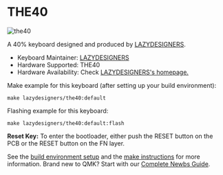 # THE40

 ![the40](https://i.loli.net/2020/12/27/6u9UpyPJCWVEgwM.jpg)

 A 40% keyboard designed and produced by [LAZYDESIGNERS](http://lazydesigners.cn).

 * Keyboard Maintainer: [LAZYDESIGNERS](https://github.com/jackytrabbit)
 * Hardware Supported: THE40
 * Hardware Availability: Check [LAZYDESIGNERS's homepage.](http://lazydesigners.cn)

 Make example for this keyboard (after setting up your build environment):

    make lazydesigners/the40:default

 Flashing example for this keyboard:

    make lazydesigners/the40:default:flash

 **Reset Key:** To enter the bootloader, either push the RESET button on the PCB or the RESET button on the FN layer.

 See the [build environment setup](https://docs.qmk.fm/#/getting_started_build_tools) and the [make instructions](https://docs.qmk.fm/#/getting_started_make_guide) for more information. Brand new to QMK? Start with our [Complete Newbs Guide](https://docs.qmk.fm/#/newbs).
